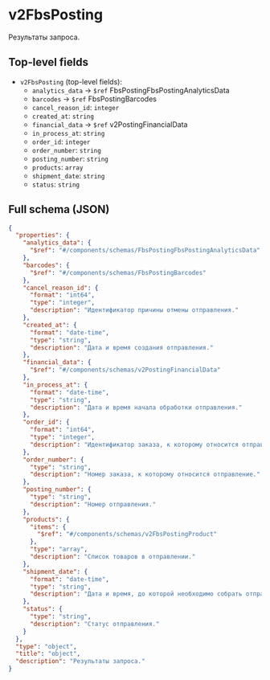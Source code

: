 # v2FbsPosting

Результаты запроса.

## Top-level fields
- `v2FbsPosting` (top-level fields):
  - `analytics_data` → `$ref` FbsPostingFbsPostingAnalyticsData
  - `barcodes` → `$ref` FbsPostingBarcodes
  - `cancel_reason_id`: `integer`
  - `created_at`: `string`
  - `financial_data` → `$ref` v2PostingFinancialData
  - `in_process_at`: `string`
  - `order_id`: `integer`
  - `order_number`: `string`
  - `posting_number`: `string`
  - `products`: `array`
  - `shipment_date`: `string`
  - `status`: `string`

## Full schema (JSON)
```json
{
  "properties": {
    "analytics_data": {
      "$ref": "#/components/schemas/FbsPostingFbsPostingAnalyticsData"
    },
    "barcodes": {
      "$ref": "#/components/schemas/FbsPostingBarcodes"
    },
    "cancel_reason_id": {
      "format": "int64",
      "type": "integer",
      "description": "Идентификатор причины отмены отправления."
    },
    "created_at": {
      "format": "date-time",
      "type": "string",
      "description": "Дата и время создания отправления."
    },
    "financial_data": {
      "$ref": "#/components/schemas/v2PostingFinancialData"
    },
    "in_process_at": {
      "format": "date-time",
      "type": "string",
      "description": "Дата и время начала обработки отправления."
    },
    "order_id": {
      "format": "int64",
      "type": "integer",
      "description": "Идентификатор заказа, к которому относится отправление."
    },
    "order_number": {
      "type": "string",
      "description": "Номер заказа, к которому относится отправление."
    },
    "posting_number": {
      "type": "string",
      "description": "Номер отправления."
    },
    "products": {
      "items": {
        "$ref": "#/components/schemas/v2FbsPostingProduct"
      },
      "type": "array",
      "description": "Список товаров в отправлении."
    },
    "shipment_date": {
      "format": "date-time",
      "type": "string",
      "description": "Дата и время, до которой необходимо собрать отправление. Если отправление не собрать к этой дате — оно автоматически отменится."
    },
    "status": {
      "type": "string",
      "description": "Статус отправления."
    }
  },
  "type": "object",
  "title": "object",
  "description": "Результаты запроса."
}
```
